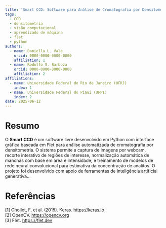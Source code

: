 ```yaml
---
title: 'Smart CCD: Software para Análise de Cromatografia por Densitometria com Visão Computacional'
tags:
  - CCD
  - densitometria
  - visão computacional
  - aprendizado de máquina
  - flet
  - python
authors:
  - name: Daniella L. Vale
    orcid: 0000-0000-0000-0000
    affiliation: 1
  - name: Rodolfo S. Barboza
    orcid: 0000-0000-0000-0000
    affiliation: 2
affiliations:
  - name: Universidade Federal do Rio de Janeiro (UFRJ)
    index: 1
  - name: Universidade Federal do Piauí (UFPI)
    index: 2
date: 2025-06-12
---
```


# Resumo

O **Smart CCD** é um software livre desenvolvido em Python com interface gráfica baseada em Flet para análise automatizada de cromatografia por densitometria. O sistema permite a captura de imagens por webcam, recorte interativo de regiões de interesse, normalização automática de manchas com base em área e intensidade, e treinamento de modelos de rede neural convolucional para estimativa da concentração de analitos. O projeto foi desenvolvido com apoio de ferramentas de inteligência artificial generativa...

# Referências

[1] Chollet, F. et al. (2015). Keras. https://keras.io  
[2] OpenCV. https://opencv.org  
[3] Flet. https://flet.dev  
